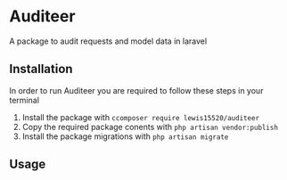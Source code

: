 # Auditeer
A package to audit requests and model data in laravel

## Installation
In order to run Auditeer you are required to follow these steps in your terminal

1. Install the package with ```ccomposer require lewis15520/auditeer```
2. Copy the required package conents with ```php artisan vendor:publish```
3. Install the package migrations with ```php artisan migrate```

## Usage
